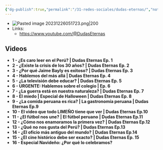 ```yaml
---
{"dg-publish":true,"permalink":"/31-redes-sociales/dudas-eternas/","noteIcon":""}
---
```


- ![Pasted image 20231226051723.png|200](/img/user/31%20Redes%20sociales%20%F0%9F%94%97/%F0%9F%92%BE%20Adjuntos/Pasted%20image%2020231226051723.png)
- Links:
	- https://www.youtube.com/@DudasEternas
## Videos
- **1 - ¿Es caro leer en el Perú? | Dudas Eternas Ep. 1**
- **2 - ¿Existe la crisis de los 30 años? | Dudas Eternas Ep. 2**
- **3 - ¿Por qué Jaime Bayly es exitoso? | Dudas Eternas Ep. 3**
- **4 - Hablemos del más allá | Dudas Eternas Ep. 4**
- **5 - ¿La televisión debe educar? | Dudas Eternas Ep. 5**
- **6 - URGENTE: Hablemos sobre el colegio | Ep. 6**
- **7 - ¿La guerra está en nuestra naturaleza? | Dudas Eternas Ep. 7**
- **8 - El miedo | Especial de Halloween | Dudas Eternas Ep. 8**
- **9 - ¿La comida peruana es rica? | La gastronomía peruana | Dudas Eternas Ep.9**
- **10 - El video que todo LIMEÑO tiene que ver | Dudas Eternas Ep.10**
- **11 - ¿El fútbol nos une? | El fútbol peruano | Dudas Eternas Ep.11**
- **12 - ¿Cómo nos enamoramos la primera vez? | Dudas Eternas Ep.12**
- **13 - ¿Qué no nos gusta del Perú? | Dudas Eternas Ep.13**
- **14 - ¿El oficio más antiguo del mundo? | Dudas Eternas Ep.14**
- **15 - ¿El cine histórico debe ser exacto? | Dudas Eternas Ep. 15**
- **16 - Especial Navideño: ¿Por qué lo celebramos?**
